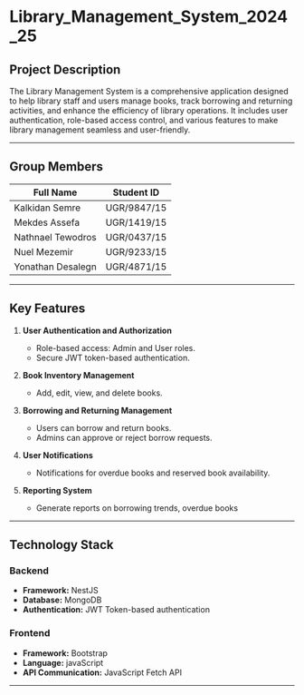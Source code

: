 # Library_Management_System_2024_25


## **Project Description**
The Library Management System is a comprehensive application designed to help library staff and users manage books, track borrowing and returning activities, and enhance the efficiency of library operations. It includes user authentication, role-based access control, and various features to make library management seamless and user-friendly.

---

## **Group Members**

| Full Name           | Student ID     |
|---------------------|----------------|
| Kalkidan Semre      | UGR/9847/15    |
| Mekdes Assefa       | UGR/1419/15    |
| Nathnael Tewodros   | UGR/0437/15    |
| Nuel Mezemir        | UGR/9233/15    |
| Yonathan Desalegn   | UGR/4871/15    |

---

## **Key Features**

1. **User Authentication and Authorization**
   - Role-based access: Admin and User roles.
   - Secure JWT token-based authentication.

2. **Book Inventory Management**
   - Add, edit, view, and delete books.
   

3. **Borrowing and Returning Management**
   - Users can borrow and return books.
   - Admins can approve or reject borrow requests.

4. **User Notifications**
   - Notifications for overdue books and reserved book availability.

5. **Reporting System**
   - Generate reports on borrowing trends, overdue books


---

## **Technology Stack**

### **Backend**
- **Framework:** NestJS
- **Database:** MongoDB
- **Authentication:** JWT Token-based authentication


### **Frontend**
- **Framework:** Bootstrap
- **Language:** javaScript
- **API Communication:** JavaScript Fetch API

---


